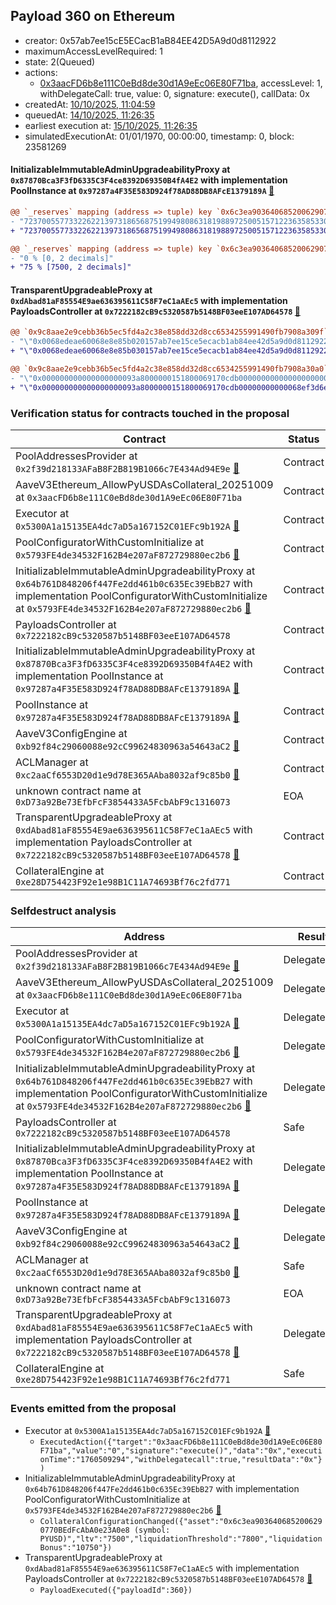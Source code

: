 ## Payload 360 on Ethereum

- creator: 0x57ab7ee15cE5ECacB1aB84EE42D5A9d0d8112922
- maximumAccessLevelRequired: 1
- state: 2(Queued)
- actions:
  - [0x3aacFD6b8e111C0eBd8de30d1A9eEc06E80F71ba](https://etherscan.io/address/0x3aacFD6b8e111C0eBd8de30d1A9eEc06E80F71ba), accessLevel: 1, withDelegateCall: true, value: 0, signature: execute(), callData: 0x
- createdAt: [10/10/2025, 11:04:59](https://etherscan.io/tx/0x6a9290ddf6f32fcc42cfe9723df8a5be78030a60ca3f711644515f633787314c)
- queuedAt: [14/10/2025, 11:26:35](https://etherscan.io/tx/0xd1e984691f9f51fda4ae2cad27ddcd1bccd4010cad8ec2fd33d55075fa8e3370)
- earliest execution at: [15/10/2025, 11:26:35](https://www.epochconverter.com/countdown?q=1760527595)
- simulatedExecutionAt: 01/01/1970, 00:00:00, timestamp: 0, block: 23581269
#### InitializableImmutableAdminUpgradeabilityProxy at `0x87870Bca3F3fD6335C3F4ce8392D69350B4fA4E2` with implementation PoolInstance at `0x97287a4F35E583D924f78AD88DB8AFcE1379189A` [:ghost:](https://github.com/bgd-labs/aave-address-book  "AaveV3Ethereum.POOL")

```diff
@@ `_reserves` mapping (address => tuple) key `0x6c3ea9036406852006290770bedfcaba0e23a0e8`.configuration.data @@
- "7237005577332262213973186568751994980863181988972500515712236358533023006720"
+ "7237005577332262213973186568751994980863181988972500515712236358533023014220"

@@ `_reserves` mapping (address => tuple) key `0x6c3ea9036406852006290770bedfcaba0e23a0e8`.configuration.ltv @@
- "0 % [0, 2 decimals]"
+ "75 % [7500, 2 decimals]"

```
#### TransparentUpgradeableProxy at `0xdAbad81aF85554E9ae636395611C58F7eC1aAEc5` with implementation PayloadsController at `0x7222182cB9c5320587b5148BF03eeE107AD64578` [:ghost:](https://github.com/bgd-labs/aave-address-book  "GovernanceV3Ethereum.PAYLOADS_CONTROLLER")

```diff
@@ `0x9c8aae2e9cebb36b5ec5fd4a2c38e858dd32d8cc6534255991490fb7908a309f` raw  @@
- "\"0x0068edeae60068e8e85b020157ab7ee15ce5ecacb1ab84ee42d5a9d0d8112922\""
+ "\"0x0068edeae60068e8e85b030157ab7ee15ce5ecacb1ab84ee42d5a9d0d8112922\""

@@ `0x9c8aae2e9cebb36b5ec5fd4a2c38e858dd32d8cc6534255991490fb7908a30a0` raw  @@
- "\"0x000000000000000000093a8000000151800069170cdb00000000000000000000\""
+ "\"0x000000000000000000093a8000000151800069170cdb00000000000068ef3d6e\""

```
### Verification status for contracts touched in the proposal

| Contract | Status |
|---------|------------|
| PoolAddressesProvider at `0x2f39d218133AFaB8F2B819B1066c7E434Ad94E9e` [:ghost:](https://github.com/bgd-labs/aave-address-book  "AaveV3Ethereum.POOL_ADDRESSES_PROVIDER") | Contract |
| AaveV3Ethereum_AllowPyUSDAsCollateral_20251009 at `0x3aacFD6b8e111C0eBd8de30d1A9eEc06E80F71ba` | Contract |
| Executor at `0x5300A1a15135EA4dc7aD5a167152C01EFc9b192A` [:ghost:](https://github.com/bgd-labs/aave-address-book  "AaveV2Ethereum.POOL_ADMIN") | Contract |
| PoolConfiguratorWithCustomInitialize at `0x5793FE4de34532F162B4e207aF872729880ec2b6` [:ghost:](https://github.com/bgd-labs/aave-address-book  "AaveV3Ethereum.POOL_CONFIGURATOR_IMPL") | Contract |
| InitializableImmutableAdminUpgradeabilityProxy at `0x64b761D848206f447Fe2dd461b0c635Ec39EbB27` with implementation PoolConfiguratorWithCustomInitialize at `0x5793FE4de34532F162B4e207aF872729880ec2b6` [:ghost:](https://github.com/bgd-labs/aave-address-book  "AaveV3Ethereum.POOL_CONFIGURATOR") | Contract |
| PayloadsController at `0x7222182cB9c5320587b5148BF03eeE107AD64578` | Contract |
| InitializableImmutableAdminUpgradeabilityProxy at `0x87870Bca3F3fD6335C3F4ce8392D69350B4fA4E2` with implementation PoolInstance at `0x97287a4F35E583D924f78AD88DB8AFcE1379189A` [:ghost:](https://github.com/bgd-labs/aave-address-book  "AaveV3Ethereum.POOL") | Contract |
| PoolInstance at `0x97287a4F35E583D924f78AD88DB8AFcE1379189A` [:ghost:](https://github.com/bgd-labs/aave-address-book  "AaveV3Ethereum.POOL_IMPL") | Contract |
| AaveV3ConfigEngine at `0xb92f84c29060088e92cC99624830963a54643aC2` [:ghost:](https://github.com/bgd-labs/aave-address-book  "AaveV3Ethereum.CONFIG_ENGINE") | Contract |
| ACLManager at `0xc2aaCf6553D20d1e9d78E365AAba8032af9c85b0` [:ghost:](https://github.com/bgd-labs/aave-address-book  "AaveV3Ethereum.ACL_MANAGER") | Contract |
| unknown contract name at `0xD73a92Be73EfbFcF3854433A5FcbAbF9c1316073` | EOA |
| TransparentUpgradeableProxy at `0xdAbad81aF85554E9ae636395611C58F7eC1aAEc5` with implementation PayloadsController at `0x7222182cB9c5320587b5148BF03eeE107AD64578` [:ghost:](https://github.com/bgd-labs/aave-address-book  "GovernanceV3Ethereum.PAYLOADS_CONTROLLER") | Contract |
| CollateralEngine at `0xe28D754423F92e1e98B1C11A74693Bf76c2fd771` | Contract |

### Selfdestruct analysis

| Address | Result |
|---------|------------|
| PoolAddressesProvider at `0x2f39d218133AFaB8F2B819B1066c7E434Ad94E9e` [:ghost:](https://github.com/bgd-labs/aave-address-book  "AaveV3Ethereum.POOL_ADDRESSES_PROVIDER") | DelegateCall |
| AaveV3Ethereum_AllowPyUSDAsCollateral_20251009 at `0x3aacFD6b8e111C0eBd8de30d1A9eEc06E80F71ba` | DelegateCall |
| Executor at `0x5300A1a15135EA4dc7aD5a167152C01EFc9b192A` [:ghost:](https://github.com/bgd-labs/aave-address-book  "AaveV2Ethereum.POOL_ADMIN") | DelegateCall |
| PoolConfiguratorWithCustomInitialize at `0x5793FE4de34532F162B4e207aF872729880ec2b6` [:ghost:](https://github.com/bgd-labs/aave-address-book  "AaveV3Ethereum.POOL_CONFIGURATOR_IMPL") | DelegateCall |
| InitializableImmutableAdminUpgradeabilityProxy at `0x64b761D848206f447Fe2dd461b0c635Ec39EbB27` with implementation PoolConfiguratorWithCustomInitialize at `0x5793FE4de34532F162B4e207aF872729880ec2b6` [:ghost:](https://github.com/bgd-labs/aave-address-book  "AaveV3Ethereum.POOL_CONFIGURATOR") | DelegateCall |
| PayloadsController at `0x7222182cB9c5320587b5148BF03eeE107AD64578` | Safe |
| InitializableImmutableAdminUpgradeabilityProxy at `0x87870Bca3F3fD6335C3F4ce8392D69350B4fA4E2` with implementation PoolInstance at `0x97287a4F35E583D924f78AD88DB8AFcE1379189A` [:ghost:](https://github.com/bgd-labs/aave-address-book  "AaveV3Ethereum.POOL") | DelegateCall |
| PoolInstance at `0x97287a4F35E583D924f78AD88DB8AFcE1379189A` [:ghost:](https://github.com/bgd-labs/aave-address-book  "AaveV3Ethereum.POOL_IMPL") | DelegateCall |
| AaveV3ConfigEngine at `0xb92f84c29060088e92cC99624830963a54643aC2` [:ghost:](https://github.com/bgd-labs/aave-address-book  "AaveV3Ethereum.CONFIG_ENGINE") | DelegateCall |
| ACLManager at `0xc2aaCf6553D20d1e9d78E365AAba8032af9c85b0` [:ghost:](https://github.com/bgd-labs/aave-address-book  "AaveV3Ethereum.ACL_MANAGER") | Safe |
| unknown contract name at `0xD73a92Be73EfbFcF3854433A5FcbAbF9c1316073` | EOA |
| TransparentUpgradeableProxy at `0xdAbad81aF85554E9ae636395611C58F7eC1aAEc5` with implementation PayloadsController at `0x7222182cB9c5320587b5148BF03eeE107AD64578` [:ghost:](https://github.com/bgd-labs/aave-address-book  "GovernanceV3Ethereum.PAYLOADS_CONTROLLER") | DelegateCall |
| CollateralEngine at `0xe28D754423F92e1e98B1C11A74693Bf76c2fd771` | Safe |

### Events emitted from the proposal

- Executor at `0x5300A1a15135EA4dc7aD5a167152C01EFc9b192A` [:ghost:](https://github.com/bgd-labs/aave-address-book  "AaveV2Ethereum.POOL_ADMIN")
  - `ExecutedAction({"target":"0x3aacFD6b8e111C0eBd8de30d1A9eEc06E80F71ba","value":"0","signature":"execute()","data":"0x","executionTime":"1760509294","withDelegatecall":true,"resultData":"0x"})`
- InitializableImmutableAdminUpgradeabilityProxy at `0x64b761D848206f447Fe2dd461b0c635Ec39EbB27` with implementation PoolConfiguratorWithCustomInitialize at `0x5793FE4de34532F162B4e207aF872729880ec2b6` [:ghost:](https://github.com/bgd-labs/aave-address-book  "AaveV3Ethereum.POOL_CONFIGURATOR")
  - `CollateralConfigurationChanged({"asset":"0x6c3ea9036406852006290770BEdFcAbA0e23A0e8 (symbol: PYUSD)","ltv":"7500","liquidationThreshold":"7800","liquidationBonus":"10750"})`
- TransparentUpgradeableProxy at `0xdAbad81aF85554E9ae636395611C58F7eC1aAEc5` with implementation PayloadsController at `0x7222182cB9c5320587b5148BF03eeE107AD64578` [:ghost:](https://github.com/bgd-labs/aave-address-book  "GovernanceV3Ethereum.PAYLOADS_CONTROLLER")
  - `PayloadExecuted({"payloadId":360})`
